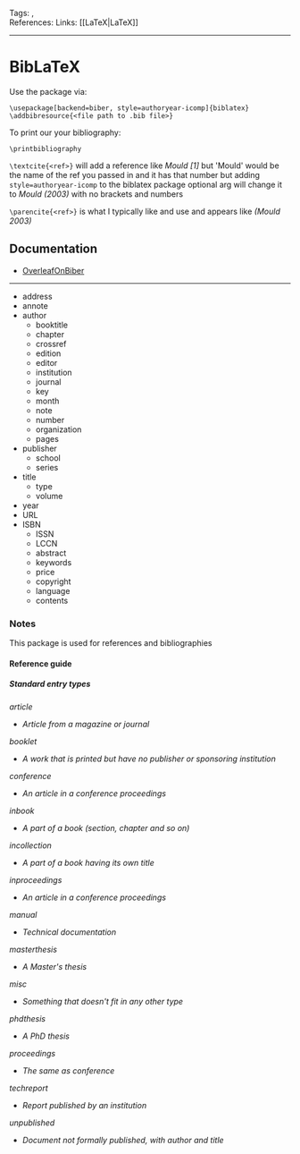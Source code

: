 Tags: ,  
References: 
Links: [[LaTeX|LaTeX]]

---

# BibLaTeX 

Use the package via:

`\usepackage[backend=biber, style=authoryear-icomp]{biblatex}`
`\addbibresource{<file path to .bib file>}`

To print our your bibliography:

`\printbibliography`

`\textcite{<ref>}` will add a reference like _Mould [1]_ but 'Mould' would be the name of the ref you passed in and it has that number but adding `style=authoryear-icomp` to the biblatex package optional arg will change it to _Mould (2003)_ with no brackets and numbers

`\parencite{<ref>}` is what I typically like and use and appears like _(Mould 2003)_

## Documentation

- [OverleafOnBiber](https://www.overleaf.com/learn/latex/Bibliography_management_with_bibtex)

---

- address
- annote
- author
    - booktitle
    - chapter
    - crossref
    - edition
    - editor
    - institution
    - journal
    - key
    - month
    - note
    - number
    - organization
    - pages
- publisher
    - school
    - series
- title
    - type
    - volume
- year
- URL
- ISBN
    - ISSN
    - LCCN
    - abstract
    - keywords
    - price
    - copyright
    - language
    - contents

### Notes

This package is used for references and bibliographies

#### Reference guide

##### Standard entry types

*article*
- _Article from a magazine or journal_

*booklet*
- _A work that is printed but have no publisher or sponsoring institution_

*conference*
- _An article in a conference proceedings_

*inbook*
- _A part of a book (section, chapter and so on)_

*incollection*
- _A part of a book having its own title_
	
*inproceedings*
- _An article in a conference proceedings_
	
*manual*
- _Technical documentation_

*masterthesis*
- _A Master's thesis_

*misc*
- _Something that doesn't fit in any other type_

*phdthesis*
- _A PhD thesis_

*proceedings*
- _The same as conference_

*techreport*
- _Report published by an institution_

*unpublished*
- _Document not formally published, with author and title_
